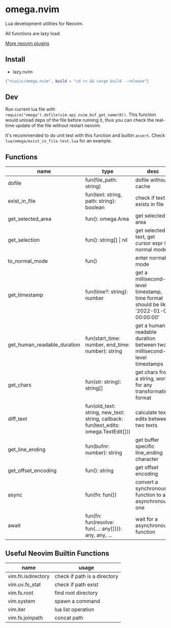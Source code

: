 # omega.nvim

Lua development utilities for Neovim.

All functions are lazy load.

[More neovim plugins](https://github.com/niuiic/awesome-neovim-plugins)

## Install

- lazy.nvim

```lua
{"niuiic/omega.nvim", build = "cd rs && cargo build --release"}
```

## Dev

Run current lua file with
`require("omega").dofile(vim.api.nvim_buf_get_name(0))`. This function would
unload deps of the file before running it, thus you can check the real-time
update of the file without restart neovim.

It's recommended to do unit test with this function and builtin `assert`. Check
`lua/omega/exist_in_file.test.lua` for an example.

## Functions

name|type|desc
-|-|-
dofile|fun(file_path: string)|dofile without cache
exist_in_file|fun(text: string, path: string): boolean|check if text exists in file
get_selected_area|fun(): omega.Area|get selected area
get_selection|fun(): string[] \| nil|get selected text, get cursor expr in normal mode
to_normal_mode|fun()|enter normal mode
get_timestamp|fun(time?: string): number|get a millisecond-level timestamp, time format should be like '2022-01-01 00:00:00'
get_human_readable_duration|fun(start_time: number, end_time: number): string|get a human-readable duration between two millisecond-level timestamps
get_chars|fun(str: string): string[]|get chars from a string, work for any transformation format
diff_text|fun(old_text: string, new_text: string, callback: fun(text_edits: omega.TextEdit[]))|calculate text edits between two texts
get_line_ending|fun(bufnr: number): string|get buffer specific line_ending character
get_offset_encoding|fun(): string|get offset encoding
async|fun(fn: fun())|convert a synchronous function to an asynchronous one
await|fun(fn: fun(resolve: fun(...: any[]))): any, any, ...|wait for a asynchronous function

## Useful Neovim Builtin Functions

| name               | usage                        |
| ------------------ | ---------------------------- |
| vim.fn.isdirectory | check if path is a directory |
| vim.uv.fs_stat     | check if path exist          |
| vim.fs.root        | find root directory          |
| vim.system         | spawn a command              |
| vim.iter           | lua list operation           |
| vim.fs.joinpath    | concat path                  |